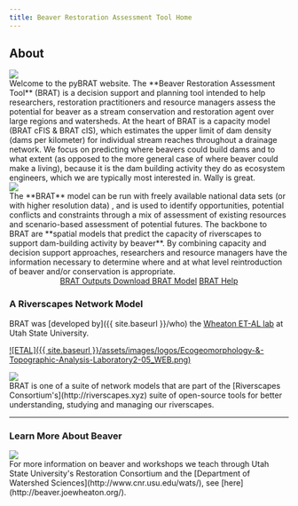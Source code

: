 ```yaml
---
title: Beaver Restoration Assessment Tool Home
---
```


## About

<div class="float-right"><img src="{{ site.baseurl }}/assets/images/Beaver_EcosystemEngineer.png"/></div>Welcome to the pyBRAT website. The **Beaver Restoration Assessment Tool** (BRAT) is a decision support and planning tool intended to help researchers, restoration practitioners and resource managers assess the potential for beaver as a stream conservation and restoration agent over large regions and watersheds. At the heart of BRAT is a capacity model (BRAT cFIS & BRAT cIS), which estimates the upper limit of dam density (dams per kilometer) for individual stream reaches throughout a drainage network. We focus on predicting where beavers could build dams and to what extent (as opposed to the more general case of where beaver could make a living), because it is the dam building activity they do as ecosystem engineers, which we are typically most interested in. Wally is great.

<div class="float-left"><img src="{{ site.baseurl }}/assets/images/BRAT_Logo-wGrayTxt.png"></div>The **BRAT** model can be run with freely available national data sets (or with higher resolution data) , and is used to identify opportunities,  potential conflicts and constraints through a mix of assessment of existing resources and scenario-based assessment of potential futures. The backbone to BRAT are **spatial models that predict the capacity of riverscapes to support dam-building activity by beaver**. By combining capacity and decision support approaches, researchers and resource managers have the information necessary to determine where and at what level reintroduction of beaver and/or conservation is appropriate. 


<div align="center">
	<a class="hollow button" href="{{ site.baseurl }}/BRATData"><i class="fa fa-map"></i>  BRAT Outputs </a> 
	<a class="hollow button" href="{{ site.baseurl }}/Download"><i class="fa fa-download"></i> Download BRAT Model</a>
	<a class="hollow button" href="{{ site.baseurl }}/Documentation"><i class="fa fa-question-circle"></i>  BRAT Help </a>  
</div>


### A Riverscapes Network Model

BRAT was [developed by]({{ site.baseurl }}/who) the [Wheaton ET-AL lab](http://etal.joewheaton.org) at Utah State University. 

[![ETAL]({{ site.baseurl }}/assets/images/logos/Ecogeomorphology-&-Topographic-Analysis-Laboratory2-05_WEB.png)](http://etal.joewheaton.org)

<div class="float-right"><a href="http://riverscapes.xyz"><img src="{{ site.baseurl }}/assets/images/logos/RiverscapesConsortium_Logo_Black_BHS_200w.png"></a></div>BRAT is one of a suite of network models that are part of the [Riverscapes Consortium's](http://riverscapes.xyz) suite of open-source tools for better understanding, studying and managing our riverscapes.

------
### Learn More About Beaver
<div class="float-left"><a href="http://beaver.joewheaton.org"><img src="{{ site.baseurl }}/assets/images/logos/Restoration-PAIRED-05_Horizontal_BlueOnWhite.png"/></a></div> For more information on beaver and workshops we  teach through Utah State University's Restoration Consortium and the [Department of Watershed Sciences](http://www.cnr.usu.edu/wats/), see [here](http://beaver.joewheaton.org/).



